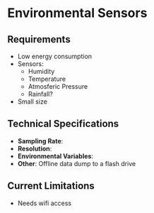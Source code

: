 # Environmental Sensors

## Requirements

* Low energy consumption
* Sensors:
  * Humidity
  * Temperature
  * Atmosferic Pressure
  * Rainfall?
* Small size

## Technical Specifications

* __Sampling Rate__:
* __Resolution__:
* __Environmental Variables__:
* __Other__: Offline data dump to a flash drive

## Current Limitations

* Needs wifi access


<!--
La idea que traemos el desarrollo de micro estaciones basadas en IoT de bajo costo para medición de variables ambientales (tales como humedad, temperatura, presión atmosférica, entre otras), las cuales tengan conectividad vía wifi para el almacenamiento de datos en la nube. Los usos potenciales de estas estaciones son variados y creo que pueden adecuarse al trabajo que ustedes desarrollan, ya que al ser de bajo costo y reducido tamaño, pueden instalarse en lugares urbanos que pueden ir cambiando en el tiempo según el interés del estudio que se este realizando, siendo la única limitante que haya acceso a internet wifi, lo cual, según me comentaste, es coincidente con algunos de los estudios que ustedes desarrollan.

Me gustaría que ustedes como usuarios que requieren la tecnología que estamos trabajando, tomen la iniciativa de los pasos a seguir, sin embargo y a reserva de lo que puedan proponer, sugiero nos compartan las especificaciones de las mediciones que ustedes necesitan, que variables, resolución, rangos, frecuencia de medición, entre otras características, con lo cual nosotros podremos adelantar requerimientos de diseño.-->
